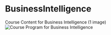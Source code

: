 # BusinessIntelligence
Course Content for Business Intelligence (1 image)
![Course Program for Business Intelligence](images/Course_Program_Business_Intelligence.jpg)
